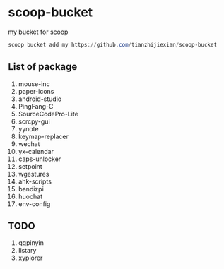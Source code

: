 # scoop-bucket

my bucket for [scoop](https://github.com/lukesampson/scoop)

```powershell
scoop bucket add my https://github.com/tianzhijiexian/scoop-bucket
```

## List of package


1. mouse-inc
1. paper-icons
1. android-studio
1. PingFang-C
1. SourceCodePro-Lite
1. scrcpy-gui
1. yynote
1. keymap-replacer
1. wechat
1. yx-calendar
1. caps-unlocker
1. setpoint
1. wgestures
1. ahk-scripts
1. bandizpi
16. huochat
17. env-config

## TODO

1. qqpinyin
2. listary
3. xyplorer